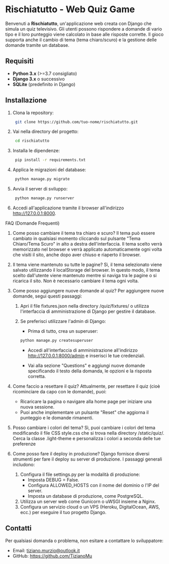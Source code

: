 # Rischiatutto - Web Quiz Game

Benvenuti a **Rischiatutto**, un'applicazione web creata con Django che simula un quiz televisivo. Gli utenti possono rispondere a domande di vario tipo e il loro punteggio viene calcolato in base alle risposte corrette. Il gioco supporta anche il cambio di tema (tema chiaro/scuro) e la gestione delle domande tramite un database.

## Requisiti

- **Python 3.x** (>=3.7 consigliato)
- **Django 3.x** o successivo
- **SQLite** (predefinito in Django)

## Installazione

1. Clona la repository:

   ```bash
    git clone https://github.com/tuo-nome/rischiatutto.git
    ```
2. Vai nella directory del progetto:
   ```bash
    cd rischiatutto
    ```
3. Installa le dipendenze:
   ```bash
    pip install -r requirements.txt
    ```
4. Applica le migrazioni del database:
   ```bash
    python manage.py migrate
    ```
5. Avvia il server di sviluppo: 
   ```bash
    python manage.py runserver
    ```
6. Accedi all'applicazione tramite il browser all'indirizzo http://127.0.0.1:8000.

FAQ (Domande Frequenti)
1. Come posso cambiare il tema tra chiaro e scuro?
Il tema può essere cambiato in qualsiasi momento cliccando sul pulsante "Tema Chiaro/Tema Scuro" in alto a destra dell'interfaccia. Il tema scelto verrà memorizzato nel browser e verrà applicato automaticamente ogni volta che visiti il sito, anche dopo aver chiuso e riaperto il browser.

2. Il tema viene mantenuto su tutte le pagine?
Sì, il tema selezionato viene salvato utilizzando il localStorage del browser. In questo modo, il tema scelto dall'utente viene mantenuto mentre si naviga tra le pagine o si ricarica il sito. Non è necessario cambiare il tema ogni volta.

3. Come posso aggiungere nuove domande al quiz?
Per aggiungere nuove domande, segui questi passaggi:

    1. Apri il file fixtures.json nella directory /quiz/fixtures/ o utilizza l'interfaccia di amministrazione di Django per gestire il database.

    2. Se preferisci utilizzare l'admin di Django:

        - Prima di tutto, crea un superuser:
        ```bash
        python manage.py createsuperuser
        ```
        - Accedi all'interfaccia di amministrazione all'indirizzo http://127.0.0.1:8000/admin e inserisci le tue credenziali.

        - Vai alla sezione "Questions" e aggiungi nuove domande specificando il testo della domanda, le opzioni e la risposta corretta.
4. Come faccio a resettare il quiz?
    Attualmente, per resettare il quiz (cioè ricominciare da capo con le domande), puoi:

    - Ricaricare la pagina o navigare alla home page per iniziare una nuova sessione.
    - Puoi anche implementare un pulsante "Reset" che aggiorna il punteggio e le domande rimanenti.
5. Posso cambiare i colori del tema?
Sì, puoi cambiare i colori del tema modificando il file CSS style.css che si trova nella directory /static/quiz/. Cerca la classe .light-theme e personalizza i colori a seconda delle tue preferenze
6. Come posso fare il deploy in produzione?
Django fornisce diversi strumenti per fare il deploy su server di produzione. I passaggi generali includono:

    1. Configura il file settings.py per la modalità di produzione:
        - Imposta DEBUG = False.
        - Configura ALLOWED_HOSTS con il nome del dominio o l'IP del server.
        - Imposta un database di produzione, come PostgreSQL.
    2. Utilizza un server web come Gunicorn o uWSGI insieme a Nginx.
    3. Configura un servizio cloud o un VPS (Heroku, DigitalOcean, AWS, ecc.) per eseguire il tuo progetto Django.

## Contatti
Per qualsiasi domanda o problema, non esitare a contattare lo sviluppatore:

- Email: tiziano.murzio@outlook.it
- GitHub: https://github.com/TizianoMu
